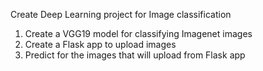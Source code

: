 Create Deep Learning project for Image classification

1. Create a VGG19 model for classifying Imagenet images
2. Create a Flask app to upload images
3. Predict for the images that will upload from Flask app